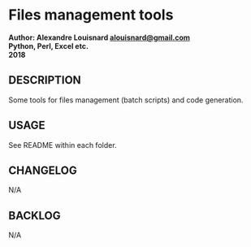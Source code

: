 # Files management tools

**Author: Alexandre Louisnard alouisnard@gmail.com**  
**Python, Perl, Excel etc.**  
**2018**

## DESCRIPTION
Some tools for files management (batch scripts) and code generation.  

## USAGE
See README within each folder.  

## CHANGELOG
N/A  

## BACKLOG
N/A  
